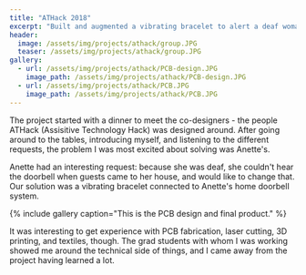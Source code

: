 ```yaml
---
title: "ATHack 2018"
excerpt: "Built and augmented a vibrating bracelet to alert a deaf woman of doorbell rings."
header:
  image: /assets/img/projects/athack/group.JPG
  teaser: /assets/img/projects/athack/group.JPG
gallery:
  - url: /assets/img/projects/athack/PCB-design.JPG
    image_path: /assets/img/projects/athack/PCB-design.JPG
  - url: /assets/img/projects/athack/PCB.JPG
    image_path: /assets/img/projects/athack/PCB.JPG
---
```


The project started with a dinner to meet the co-designers - the people ATHack (Assisitive Technology Hack) was designed around. After going around to the tables, introducing myself, and listening to the different requests, the problem I was most excited about solving was Anette's.

Anette had an interesting request: because she was deaf, she couldn't hear the doorbell when guests came to her house, and would like to change that. Our solution was a vibrating bracelet connected to Anette's home doorbell system.

{% include gallery caption="This is the PCB design and final product." %}

It was interesting to get experience with PCB fabrication, laser cutting, 3D printing, and textiles, though. The grad students with whom I was working showed me around the technical side of things, and I came away from the project having learned a lot.
